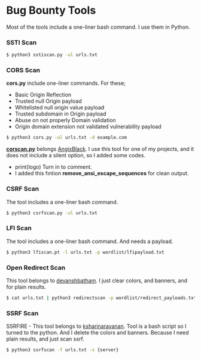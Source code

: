# Bug Bounty Tools

Most of the tools include a one-liner bash command. I use them in Python.

### SSTI Scan

```bash
$ python3 sstiscan.py -ul urls.txt
```

### CORS Scan

__cors.py__ include one-liner commands. For these;
- Basic Origin Reflection
- Trusted null Origin payload
- Whitelisted null origin value payload
- Trusted subdomain in Origin payload
- Abuse on not properly Domain validation
- Origin domain extension not validated vulnerability payload

```bash
$ python3 cors.py -ul urls.txt -d example.com
```

__[corscan.py](https://github.com/AngixBlack/Corscan/tree/main)__   belongs [AngixBlack](https://github.com/AngixBlack). I use this tool for one of my projects, and it does not include a silent option, so I added some codes. 
- print(logo) Turn in to comment.
- I added this fıntion __remove_ansi_escape_sequences__ for clean output.

### CSRF Scan

The tool includes a one-liner bash command.
```bash
$ python3 csrfscan.py -ul urls.txt 
```

### LFI Scan

The tool includes a one-liner bash command. And needs a payload.

```bash
$ python3 lfiscan.pt -l urls.txt -p wordlist/lfipayload.txt
```

### Open Redirect Scan

This tool belongs to [devanshbatham](https://github.com/devanshbatham). I just clear colors, and banners, and for plain results.
```bash
$ cat urls.txt | python3 redirectscan -p wordlist/redirect_payloads.txt -k FUZZ 
```

### SSRF Scan

SSRFIRE - This tool belongs to [ksharinarayanan](https://github.com/ksharinarayanan). Tool is a bash script so I turned to the python. And I delete the colors and banners. Because I need plain results, and just scan ssrf.

```bash
$ python3 ssrfscan -f urls.txt -s {server}
```
